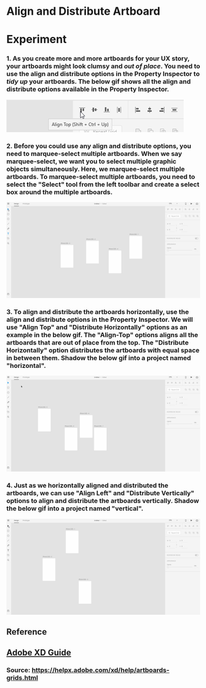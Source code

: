 # **Align and Distribute Artboard**


# **Experiment**

### **1.** As you create more and more artboards for your UX story, your artboards might look clumsy and _**out of place**_. You need to use the **align and distribute** options in the **Property Inspector** to _**tidy up**_ your artboards. The below gif shows all the **align and distribute** options available in the **Property Inspector**. 

![](../images/pilot-08/align-distribute-options.gif)

### **2.** Before you could use any **align and distribute** options, you need to marquee-select multiple artboards. When we say marquee-select, we want you to select multiple graphic objects simultaneously. Here, we marquee-select multiple artboards. To marquee-select multiple artboards, you need to select the "Select" tool from the left **toolbar** and create a select box around the multiple artboards. 

![](../images/pilot-08/marquee-select-artboards.gif)

### **3.** To align and distribute the artboards horizontally, use the **align and distribute** options in the **Property Inspector**. We will use "Align Top" and "Distribute Horizontally" options as an example in the below gif. The "Align-Top" options aligns all the artboards that are out of place from the top. The "Distribute Horizontally" option distributes the artboards with equal space in between them. Shadow the below gif into a project named "horizontal". 

![](../images/pilot-08/horizontal-align-distribute.gif)

### **4.** Just as we horizontally aligned and distributed the artboards, we can use "Align Left" and "Distribute Vertically" options to align and distribute the artboards vertically. Shadow the below gif into a project named "vertical".

![](../images/pilot-08/vertical-align-distribute.gif)


## **Reference**

## [Adobe XD Guide]()

### **Source:** https://helpx.adobe.com/xd/help/artboards-grids.html
